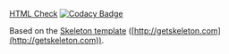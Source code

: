 [HTML Check](https://github.com/ynedderhoff/ynedderhoff.github.io/workflows/Check/badge.svg) [![Codacy Badge](https://api.codacy.com/project/badge/Grade/54037c3e049340309b6c415c440e1261)](https://www.codacy.com/app/YNedderhoff/ynedderhoff.github.io?utm_source=github.com&amp;utm_medium=referral&amp;utm_content=YNedderhoff/ynedderhoff.github.io&amp;utm_campaign=Badge_Grade)

Based on the [Skeleton template](https://github.com/dhg/Skeleton) ([http://getskeleton.com](http://getskeleton.com)).